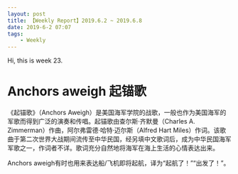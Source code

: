 ```yaml
---
layout: post
title: 【Weekly Report】2019.6.2 ~ 2019.6.8
date: 2019-6-2 07:07
tags:
    - Weekly
---
```


Hi, this is week 23.

# Anchors aweigh 起锚歌

《起锚歌》（Anchors Aweigh）是美国海军学院的战歌，一般也作为美国海军的军歌而得到广泛的演奏和传唱。起锚歌由查尔斯·齐默曼（Charles A. Zimmerman）作曲，阿尔弗雷德·哈特·迈尔斯（Alfred Hart Miles）作词。该歌曲于第二次世界大战期间流传至中华民国，经另填中文歌词后，成为中华民国海军军歌之一，作词者不详。歌词充分自然地将海军在海上生活的心情表达出来。

Anchors aweigh有时也用来表达船/飞机即将起航，译为“起航了！”“出发了！”。